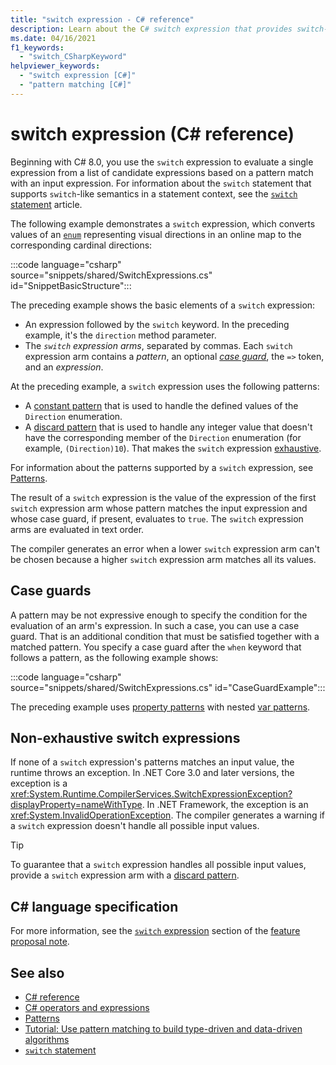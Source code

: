 ```yaml
---
title: "switch expression - C# reference"
description: Learn about the C# switch expression that provides switch-like semantics based on pattern matching.
ms.date: 04/16/2021
f1_keywords:
  - "switch_CSharpKeyword"
helpviewer_keywords:
  - "switch expression [C#]"
  - "pattern matching [C#]"
---
```

# switch expression (C# reference)

Beginning with C# 8.0, you use the `switch` expression to evaluate a single expression from a list of candidate expressions based on a pattern match with an input expression. For information about the `switch` statement that supports `switch`-like semantics in a statement context, see the [`switch` statement](../keywords/switch.md) article.

The following example demonstrates a `switch` expression, which converts values of an [`enum`](../builtin-types/enum.md) representing visual directions in an online map to the corresponding cardinal directions:

:::code language="csharp" source="snippets/shared/SwitchExpressions.cs" id="SnippetBasicStructure":::

The preceding example shows the basic elements of a `switch` expression:

- An expression followed by the `switch` keyword. In the preceding example, it's the `direction` method parameter.
- The *`switch` expression arms*, separated by commas. Each `switch` expression arm contains a *pattern*, an optional [*case guard*](#case-guards), the `=>` token, and an *expression*.

At the preceding example, a `switch` expression uses the following patterns:

- A [constant pattern](patterns.md#constant-pattern) that is used to handle the defined values of the `Direction` enumeration.
- A [discard pattern](patterns.md#discard-pattern) that is used to handle any integer value that doesn't have the corresponding member of the `Direction` enumeration (for example, `(Direction)10`). That makes the `switch` expression [exhaustive](#non-exhaustive-switch-expressions).

For information about the patterns supported by a `switch` expression, see [Patterns](patterns.md).

The result of a `switch` expression is the value of the expression of the first `switch` expression arm whose pattern matches the input expression and whose case guard, if present, evaluates to `true`. The `switch` expression arms are evaluated in text order.

The compiler generates an error when a lower `switch` expression arm can't be chosen because a higher `switch` expression arm matches all its values.

## Case guards

A pattern may be not expressive enough to specify the condition for the evaluation of an arm's expression. In such a case, you can use a case guard. That is an additional condition that must be satisfied together with a matched pattern. You specify a case guard after the `when` keyword that follows a pattern, as the following example shows:

:::code language="csharp" source="snippets/shared/SwitchExpressions.cs" id="CaseGuardExample":::

The preceding example uses [property patterns](patterns.md#property-pattern) with nested [var patterns](patterns.md#var-pattern).

## Non-exhaustive switch expressions

If none of a `switch` expression's patterns matches an input value, the runtime throws an exception. In .NET Core 3.0 and later versions, the exception is a <xref:System.Runtime.CompilerServices.SwitchExpressionException?displayProperty=nameWithType>. In .NET Framework, the exception is an <xref:System.InvalidOperationException>. The compiler generates a warning if a `switch` expression doesn't handle all possible input values.

> [!TIP]
> To guarantee that a `switch` expression handles all possible input values, provide a `switch` expression arm with a [discard pattern](patterns.md#discard-pattern).

## C# language specification

For more information, see the [`switch` expression](~/_csharplang/proposals/csharp-8.0/patterns.md#switch-expression) section of the [feature proposal note](~/_csharplang/proposals/csharp-8.0/patterns.md).

## See also

- [C# reference](../index.md)
- [C# operators and expressions](index.md)
- [Patterns](patterns.md)
- [Tutorial: Use pattern matching to build type-driven and data-driven algorithms](/dotnet/csharp/fundamentals/functional/tutorials/pattern-matching)
- [`switch` statement](../keywords/switch.md)
